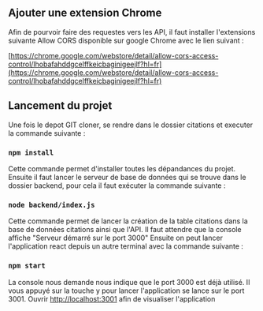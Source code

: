 ## Ajouter une extension Chrome

Afin de pourvoir faire des requestes vers les API, il faut installer l'extensions suivante Allow CORS disponible sur google Chrome avec le lien suivant : 

[https://chrome.google.com/webstore/detail/allow-cors-access-control/lhobafahddgcelffkeicbaginigeejlf?hl=fr](https://chrome.google.com/webstore/detail/allow-cors-access-control/lhobafahddgcelffkeicbaginigeejlf?hl=fr)

## Lancement du projet

Une fois le depot GIT cloner, se rendre dans le dossier citations et executer la commande suivante : 

### `npm install`

Cette commande permet d'installer toutes les dépandances du projet. 
Ensuite il faut lancer le serveur de base de données qui se trouve dans le dossier backend, pour cela il faut exécuter la commande suivante : 

### `node backend/index.js`

Cette commande permet de lancer la création de la table citations dans la base de données citations ainsi que l'API. 
Il faut attendre que la console affiche "Serveur démarré sur le port 3000"
Ensuite on peut lancer l'application react depuis un autre terminal avec la commande suivante : 

### `npm start`

La console nous demande nous indique que le port 3000 est déjà utilisé. Il vous appuyé sur la touche y pour lancer l'application se lance sur le port 3001. 
Ouvrir [http://localhost:3001](http://localhost:3001) afin de visualiser l'application
